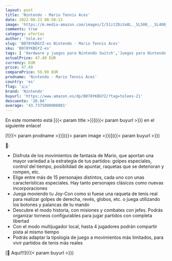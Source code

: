 ```yaml
---
layout: post
title: 'Nintendo - Mario Tennis Aces'
date: 2022-08-23 08:50:13
image: 'https://m.media-amazon.com/images/I/51itZ8iVa8L._SL500_._SL400_.jpg'
comments: true
category: ofertas
author: 'tole.es'
slug: 'B078YKBGYZ-es Nintendo - Mario Tennis Aces'
sku: 'B078YKBGYZ-es'
tags: [ 'Hardware y juegos para Nintendo Switch','Juegos para Nintendo Switch','Videojuegos','nintendo','🇪🇸', ]
actualPrice: 47.49 EUR
currency: EUR
price: 47.49
comparePrice: 59.99 EUR
prodname: 'Nintendo - Mario Tennis Aces'
country: 'es'
flag: '🇪🇸'
brand: 'Nintendo'
buyurl: 'https://www.amazon.es/dp/B078YKBGYZ/?tag=tolees-21'
descuento: '20.84'
average: '43.7375000000001'
---
```


En este momento está [{{< param title >}}]({{< param buyurl >}}) en el siguiente enlace!

[![{{< param prodname >}}]({{< param image >}})]({{< param buyurl >}})

🔎:

- Disfruta de los movimientos de fantasía de Mario, que aportan una mayor variedad a la estrategia de tus partidos: golpes especiales, control del tiempo, posibilidad de apuntar, raquetas que se deterioran y rompen, etc.
- Elige entre más de 15 personajes distintos, cada uno con unas características especiales. Hay tanto personajes clásicos como nuevas incorporaciones
- Juega moviendo tu Joy-Con como si fuese una raqueta de tenis real para realizar golpes de derecha, revés, globos, etc. o juega utilizando los botones y palancas de tu mando
- Descubre el modo historia, con misiones y combates con jefes. Podrás organizar torneos configurables para jugar partidos con completa libertad
- Con el modo multijugador local, hasta 4 jugadores podrán compartir pista al mismo tiempo
- Podrás adaptar la tipología de juego a movimientos más limitados, para vivir partidos de tenis más reales

[🛒 Aquí!!!]({{< param buyurl >}})
